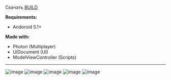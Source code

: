 Скачать [BUILD](https://github.com/neosab3r/brawl_trail/releases/tag/v1.0.0)

**Requirements:**
 - Andoroid 5.1+

**Made with:**
 - Photon (Multiplayer)
 - UIDocument (UI)
 - ModelViewController (Scripts)
------
![image](https://github.com/user-attachments/assets/aa6ab2ee-680a-40cf-8244-b7bbb0520d2c)
![image](https://github.com/user-attachments/assets/d715df22-15b8-4058-b648-fc44f58f8fc0)
![image](https://github.com/user-attachments/assets/448c2dfa-f996-4b2f-95d3-5a9507c35261)
![image](https://github.com/user-attachments/assets/4cd4d8a6-509d-41d3-864a-0035ccce5b97)
![image](https://github.com/user-attachments/assets/2d500ea3-f9a4-41db-a90e-918b84603091)
